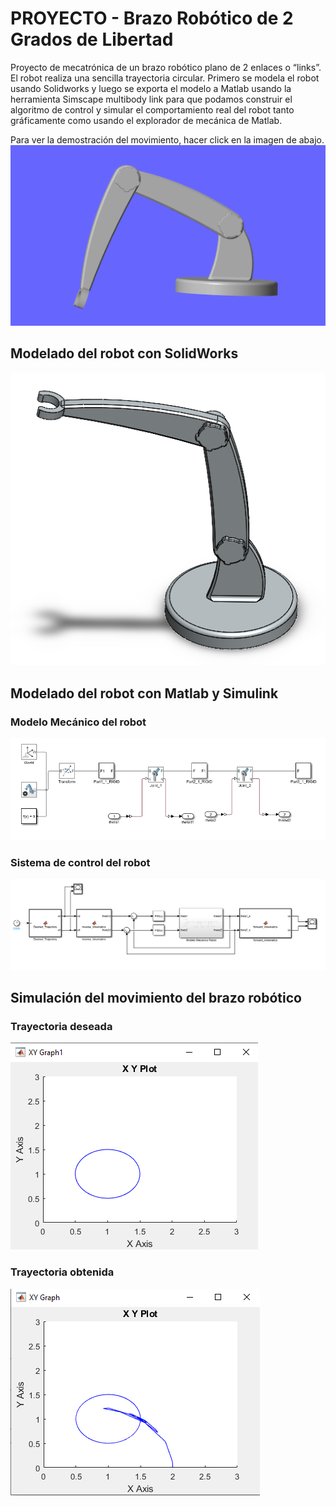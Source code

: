 # PROYECTO - Brazo Robótico de 2 Grados de Libertad

Proyecto de mecatrónica de un brazo robótico plano de 2 enlaces o “links”. El robot realiza una sencilla
trayectoria circular.
Primero se modela el robot usando Solidworks y luego se exporta el modelo a Matlab usando la
herramienta Simscape multibody link para que podamos construir el algoritmo de control y
simular el comportamiento real del robot tanto gráficamente como usando el explorador de
mecánica de Matlab.

Para ver la demostración del movimiento, hacer click en la imagen de abajo.
[<img src="./Imagenes/modelo_robot_simulink.PNG">](https://youtu.be/IvltNLjfZPE)

## Modelado del robot con SolidWorks
![alt text](./Imagenes/brazo_robotico.PNG)

## Modelado del robot con Matlab y Simulink

### Modelo Mecánico del robot
![alt text](./Imagenes/modelo_mecanico.PNG)

### Sistema de control del robot
![alt text](./Imagenes/control_robot.PNG)

## Simulación del movimiento del brazo robótico

### Trayectoria deseada
![alt text](./Imagenes/trayectoria_deseada.PNG)

### Trayectoria obtenida
![alt text](./Imagenes/trayectoria_obtenida.PNG)
